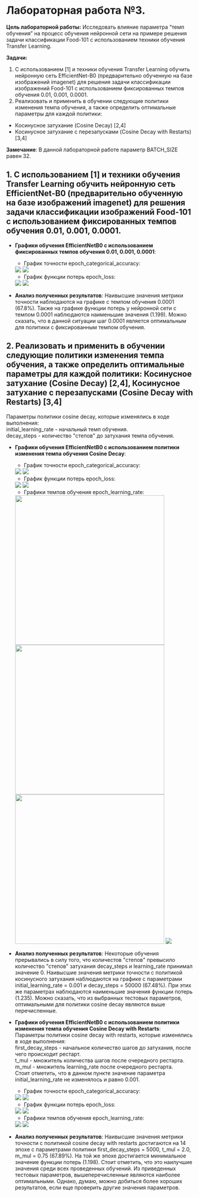 # Лабораторная работа №3.
**Цель лабораторной работы:**
Исследовать влияние параметра “темп обучения” на
процесс обучения нейронной сети на примере решения задачи классификации Food-101 с
использованием техники обучения Transfer Learning.

**Задачи:**
1. С использованием [1] и техники обучения Transfer Learning обучить нейронную сеть
EfficientNet-B0 (предварительно обученную на базе изображений imagenet) для
решения задачи классификации изображений Food-101 с использованием
фиксированных темпов обучения 0.01, 0.001, 0.0001.
2.  Реализовать и применить в обучении следующие политики изменения темпа
обучения, а также определить оптимальные параметры для каждой политики:
* Косинусное затухание (Cosine Decay) [2,4]
* Косинусное затухание с перезапусками (Cosine Decay with Restarts) [3,4]

**Замечание**: В данной лабораторной работе параметр BATCH_SIZE равен 32.

## 1. С использованием [1] и техники обучения Transfer Learning обучить нейронную сеть EfficientNet-B0 (предварительно обученную на базе изображений imagenet) для решения задачи классификации изображений Food-101 с использованием фиксированных темпов обучения 0.01, 0.001, 0.0001.
* **Графики обучения EfficientNetB0 с использованием фиксированных темпов обучения 0.01, 0.001, 0.0001**:  
   * График точности epoch_categorical_accuracy:
   <img src="./graphs/const_lr_accur.svg">
   <img src="./graphs/const_lr_accur_legend.png">
 
   * График функции потерь epoch_loss:
   <img src="./graphs/const_lr_loss.svg">
   <img src="./graphs/const_lr_loss_legend.png">
 * **Анализ полученных результатов**: Наивысшие значения метрики точности наблюдаются на графике с темпом обучения 0.0001 (67.8%). Также на графике функции потерь у нейронной сети с темпом 0.0001 наблюдаются наименьшие значения (1.199). Можно сказать, что в данной ситуации шаг 0.0001 является оптимальным для политики с фиксированным темпом обучения.

## 2. Реализовать и применить в обучении следующие политики изменения темпа обучения, а также определить оптимальные параметры для каждой политики: Косинусное затухание (Cosine Decay) [2,4], Косинусное затухание с перезапусками (Cosine Decay with Restarts) [3,4]  
Параметры политики cosine decay, которые изменялись в ходе выполнения:  
initial_learning_rate - начальный темп обучения.  
decay_steps - количество "степов" до затухания темпа обучения.  
* **Графики обучения EfficientNetB0 с использованием политики изменения темпа обучения Cosine Decay**:
   * График точности epoch_categorical_accuracy:
   <img src="./graphs/cos_decay_accur.svg">
   <img src="./graphs/cos_decay_accur_legend.png">
 
   * График функции потерь epoch_loss:
   <img src="./graphs/cos_decay_loss.svg">
   <img src="./graphs/cos_decay_loss_legend.png">
   
   * Графики темпов обучения epoch_learning_rate:
   <img src="./graphs/cos_decay_lr0.01.svg" width="400" height="400">
   <img src="./graphs/cos_decay_lr0.001.svg" width="400" height="400">
   <img src="./graphs/cos_decay_lr0.0001.svg" width="400" height="400">
   <img src="./graphs/cos_decay_lr_legend.png">
 * **Анализ полученных результатов**: Некоторые обучения прерывались в силу того, что количестов "степов" превысило количество "степов" затухания decay_steps и learning_rate принимал значение 0. Наивысшие значения метрики точности с политикой косинусного затухания наблюдаются на графике с параметрами initial_learning_rate = 0.001 и decay_steps = 50000 (67.48%). При этих же параметрах наблюдаются наименьшие значения функции потерь (1.235). Можно сказать, что из выбранных тестовых параметров, оптимальными для политики cosine decay являются выше перечисленные.
   
* **Графики обучения EfficientNetB0 с использованием политики изменения темпа обучения Cosine Decay with Restarts**:  
  Параметры политики cosine decay with restarts, которые изменялись в ходе выполнения:  
  first_decay_steps - начальное количество шагов до затухания, после чего происходит рестарт.  
  t_mul - множитель количества шагов после очередного рестарта.  
  m_mul - множитель learning_rate после очередного рестарта.  
  Стоит отметить, что в данном пункте значение параметра initial_learning_rate не изменялось и равно 0.001.  
  
   * График точности epoch_categorical_accuracy:
   <img src="./graphs/cos_decay_r_accur.svg">
   <img src="./graphs/cos_decay_r_accur_legend.png">
 
   * График функции потерь epoch_loss:
   <img src="./graphs/cos_decay_r_loss.svg">
   <img src="./graphs/cos_decay_r_loss_legend.png">
   
   * Графики темпов обучения epoch_learning_rate:
   <img src="./graphs/cos_decay_r_lr.svg">
   <img src="./graphs/cos_decay_r_lr_legend.png">
 * **Анализ полученных результатов**: Наивысшие значения метрики точности с политикой cosine decay with restarts достигаются на 14 эпохе с параметрами политики first_decay_steps = 5000, t_mul = 2.0, m_mul = 0.75 (67.89%). На той же эпохе достигается минимальное значение функции потерь (1.198). Стоит отметить, что это наилучшие значения среди всех проведенных обучений. Из приведенных тестовых параметров, вышеперечисленные являются наиболее оптимальными. Однако, думаю, можно добиться более хороших результатов, если еще проверить другие значения параметров.
